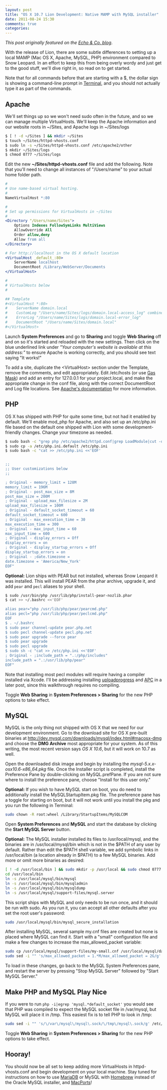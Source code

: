 ```yaml
---
layout: post
title: "OS X 10.7 Lion Development: Native MAMP with MySQL installer"
date: 2011-08-24 15:30
comments: true
categories:
---
```


*This post originally featured on the [Echo &amp; Co. blog](http://echo.co/blog/os-x-107-lion-development-native-mamp-mysql-installer)*.

With the release of Lion, there are some subtle differences to setting up a local MAMP (Mac OS X, Apache, MySQL, PHP) environment compared to Snow Leopard. In an effort to keep this from being overly wordy and just get to the good stuff, we'll dive right in, so read on to get started.

Note that for all commands before that are starting with a $, the dollar sign is showing a command-line prompt in [Terminal](http://www.apple.com/macosx/apps/all.html#terminal), and you should not actually type it as part of the commands.

## Apache

We'll set things up so we won't need sudo often in the future, and so we can manage multiple VirtualHosts. We'll keep the Apache information and our website roots in ~/Sites, and Apache logs in ~/Sites/logs

```bash
$ [ ! -d ~/Sites ] && mkdir ~/Sites 
$ touch ~/Sites/httpd-vhosts.conf 
$ sudo ln -s ~/Sites/httpd-vhosts.conf /etc/apache2/other 
$ mkdir ~/Sites/logs 
$ chmod 0777 ~/Sites/logs
```

Edit the new **~/Sites/httpd-vhosts.conf** file and add the following. Note that you'll need to change all instances of "/Users/name" to your actual home folder path.

```apache
# 
# Use name-based virtual hosting. 
# 
NameVirtualHost *:80 

# 
# Set up permissions for VirtualHosts in ~/Sites 
# 
<Directory "/Users/name/Sites"> 
    Options Indexes FollowSymLinks MultiViews 
    AllowOverride All 
    Order allow,deny 
    Allow from all 
</Directory> 

# For http://localhost in the OS X default location 
<VirtualHost _default_:80> 
    ServerName localhost 
    DocumentRoot /Library/WebServer/Documents 
</VirtualHost> 

# 
# VirtualHosts below 
# 

## Template 
#<VirtualHost *:80> 
#    ServerName domain.local 
#    CustomLog "/Users/name/Sites/logs/domain.local-access_log" combined 
#    ErrorLog "/Users/name/Sites/logs/domain.local-error_log" 
#    DocumentRoot "/Users/name/Sites/domain.local" 
#</VirtualHost>
```

Launch **System Preferences** and go to **Sharing** and toggle **Web Sharing** off and on so it's started and reloaded with the new settings. Then click on the blue underlined link under *"Your computer's website is available at this address:"* to ensure Apache is working correctly, and you should see text saying "It works!"

To add a site, duplicate the &lt;VirtualHost&gt; section under the Template, remove the comments, and edit appropriately. Edit /etc/hosts (or use [Gas Mask](http://code.google.com/p/gmask/)) and add an entry for 127.0.0.1 for your project.local, and make the appropriate change in the conf file, along with the correct DocumentRoot and Log file locations. See [Apache's documentation](http://httpd.apache.org/docs/2.2/vhosts/name-based.html) for more information.

## PHP

OS X has shipped with PHP for quite some time, but not had it enabled by default. We'll enable mod_php for Apache, and also set up an /etc/php.ini file based on the default one shipped with Lion with some development-friendly changes. Change your timezone as needed.

```bash
$ sudo bash -c "grep php /etc/apache2/httpd.conf|grep LoadModule|cut -d'#' -f2 > /etc/apache2/other/php5-loadmodule.conf" 
$ sudo cp -a /etc/php.ini.default /etc/php.ini 
$ sudo bash -c "cat >> /etc/php.ini <<'EOF' 


;; 
;; User customizations below 
;; 

; Original - memory_limit = 128M 
memory_limit = 196M 
; Original - post_max_size = 8M 
post_max_size = 200M 
; Original - upload_max_filesize = 2M 
upload_max_filesize = 100M 
; Original - default_socket_timeout = 60 
default_socket_timeout = 600 
; Original - max_execution_time = 30 
max_execution_time = 300 
; Original - max_input_time = 60 
max_input_time = 600 
; Original - display_errors = Off 
display_errors = on 
; Original - display_startup_errors = Off 
display_startup_errors = on 
; Original - ;date.timezone = 
date.timezone = 'America/New_York' 
EOF"
```

**Optional:** Lion ships with PEAR but not installed, whereas Snow Leopard it was installed. This will install PEAR from the phar archive, upgrade it, and add `pear` and `pecl` aliases to your shell.

```bash
$ sudo /usr/bin/php /usr/lib/php/install-pear-nozlib.phar 
$ cat >> ~/.bashrc <<'EOF' 

alias pear="php /usr/lib/php/pear/pearcmd.php" 
alias pecl="php /usr/lib/php/pear/peclcmd.php" 
EOF 
$ . ~/.bashrc 
$ sudo pear channel-update pear.php.net 
$ sudo pecl channel-update pecl.php.net 
$ sudo pear upgrade --force pear 
$ sudo pear upgrade 
$ sudo pecl upgrade 
$ sudo sh -c "cat >> /etc/php.ini <<'EOF' 
; Original - ;include_path = ".:/php/includes" 
include_path = ".:/usr/lib/php/pear" 
EOF"
```

Note that installing most pecl modules will require having a compiler installed via Xcode. I'll be addressing installing [uploadprogress](http://pecl.php.net/package/uploadprogress) and [APC](http://pecl.php.net/package/apc) in a later post, since this walkthrough requires no compiling.

Toggle **Web Sharing** in **System Preferences &gt; Sharing** for the new PHP options to take effect.

## MySQL

MySQL is the only thing not shipped with OS X that we need for our development environment. Go to the download site for OS X pre-built binaries at http://dev.mysql.com/downloads/mysql/index.html#macosx-dmg and choose the **DMG Archive** most appropriate for your system. As of this writing, the most recent version says *OS X 10.6*, but it will work on 10.7 as well.

Open the downloaded disk image and begin by installing the *mysql-5.x.x-osx10.6-x86_64.pkg* file. Once the Installer script is completed, install the Preference Pane by double-clicking on MySQL.prefPane. If you are not sure where to install the preference pane, choose "Install for this user only."

**Optional:** If you wish to have MySQL start on boot, you do need to additionally install the MySQLStartupItem.pkg file. The preference pane has a toggle for starting on boot, but it will not work until you install the pkg and you run the following in Terminal:

```bash
sudo chown -R root:wheel /Library/StartupItems/MySQLCOM
```

Open **System Preferences** and **MySQL** and start the database by clicking the **Start MySQL Server** button.

**Optional:** The MySQL installer installed its files to /usr/local/mysql, and the binaries are in /usr/local/mysql/bin which is not in the $PATH of any user by default. Rather than edit the $PATH shell variable, we add symbolic links in /usr/local/bin (a location already in $PATH) to a few MySQL binaries. Add more or omit more binaries as desired:

```bash
[ ! -d /usr/local/bin ] && sudo mkdir -p /usr/local && sudo chmod 0777 /usr/local && mkdir /usr/local/bin && sudo chmod 0755 /usr/local 
cd /usr/local/bin 
ln -s /usr/local/mysql/bin/mysql 
ln -s /usr/local/mysql/bin/mysqladmin 
ln -s /usr/local/mysql/bin/mysqldump 
ln -s /usr/local/mysql/support-files/mysql.server
```

This script ships with MySQL and only needs to be run once, and it should be run with sudo. As you run it, you can accept all other defaults after you set the root user's password:

```bash
sudo /usr/local/mysql/bin/mysql_secure_installation
```

After installing MySQL, several sample my.cnf files are created but none is placed where MySQL can find it. Start with a "small" configuration file and make a few changes to increase the max_allowed_packet variable:

```bash
sudo cp /usr/local/mysql/support-files/my-small.cnf /usr/local/mysql/data/my.cnf 
sudo sed -i "" 's/max_allowed_packet = 1.*M/max_allowed_packet = 2G/g' /usr/local/mysql/data/my.cnf
```

To load in these changes, go back to the MySQL System Preferences pane, and restart the server by pressing "Stop MySQL Server" followed by "Start MySQL Server."

## Make PHP and MySQL Play Nice

If you were to run `php -i|egrep 'mysql.*default_socket'` you would see that PHP was compiled to expect the MySQL socket file in /var/mysql, but MySQL will place it in /tmp. This easiest fix is to tell PHP to look in /tmp:

```bash
sudo sed -i "" 's/\/var\/mysql\/mysql\.sock/\/tmp\/mysql\.sock/g' /etc/php.ini
```

Toggle **Web Sharing** in **System Preferences &gt; Sharing** for the new PHP options to take effect.

## Hooray!

You should now be all set to keep adding more VirtualHosts in httpd-vhosts.conf and begin development on your local machine. Stay tuned for instructions on how to use [MariaDB](http://mariadb.org/) or MySQL with [Homebrew](http://mxcl.github.com/homebrew/) instead of the Oracle MySQL installer, and [MacPorts](http://www.macports.org/)!